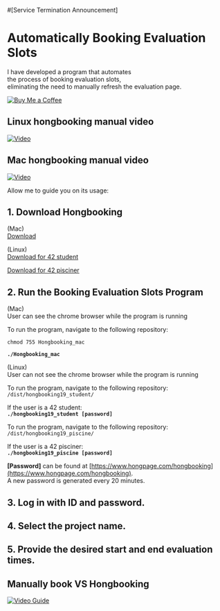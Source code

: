 #[Service Termination Announcement]


# Automatically Booking Evaluation Slots  
  
I have developed a program that automates  
the process of booking evaluation slots,  
eliminating the need to manually refresh the evaluation page.  

[![Buy Me a Coffee](https://img.shields.io/badge/Donate-Buy%20Me%20a%20Coffee-orange.svg)](https://www.buymeacoffee.com/hongbaki)


## Linux hongbooking manual video  

[![Video](https://img.youtube.com/vi/pKL927ITmAc/maxresdefault.jpg)](https://youtu.be/pKL927ITmAc?si=XBM0CTkZSSRMI1Vz)

## Mac hongbooking manual video
[![Video](https://img.youtube.com/vi/raWomR8BpPw/maxresdefault.jpg)](https://youtu.be/raWomR8BpPw)

  
Allow me to guide you on its usage:  

## 1. Download Hongbooking  

(Mac)  
[Download](https://github.com/HONGBAEKIM/hongbooking_public/releases/download/v0.0.1/Hongbooking_mac)  

(Linux)  
[Download for 42 student](https://github.com/HONGBAEKIM/hongbooking_public/releases/download/v0.0.1/Hongbooking_student_linux.zip)  

[Download for 42 pisciner](https://github.com/HONGBAEKIM/hongbooking_public/releases/download/v0.0.1/Hongbooking_pisiner_linux.zip)  
  
  
## 2. Run the Booking Evaluation Slots Program  
  
(Mac)  
User can see the chrome browser while the program is running  

To run the program, navigate to the following repository: 
  
`chmod 755 Hongbooking_mac`

&#9;**`./Hongbooking_mac`**  
    

(Linux)  
User can not see the chrome browser while the program is running 

To run the program, navigate to the following repository: `/dist/hongbooking19_student/`  

If the user is a 42 student:  
&#9;**`./hongbooking19_student [password]`**  
  
To run the program, navigate to the following repository: `/dist/hongbooking19_piscine/`  

If the user is a 42 pisciner:  
&#9;**`./hongbooking19_piscine [password]`**  
  

**[Password]** can be found at [https://www.hongpage.com/hongbooking](https://www.hongpage.com/hongbooking).  
A new password is generated every 20 minutes.  
  
## 3. Log in with ID and password.  
  
## 4. Select the project name.  
  
## 5. Provide the desired start and end evaluation times.  


## Manually book VS Hongbooking  

[![Video Guide](https://img.youtube.com/vi/MWj3DeJTAtM/0.jpg)](https://www.youtube.com/watch?v=MWj3DeJTAtM)  

